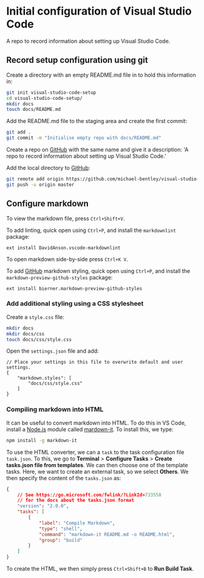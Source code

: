 # Initial configuration of Visual Studio Code

A repo to record information about setting up Visual Studio Code.

## Record setup configuration using git

Create a directory with an empty README.md file in to hold this information in:

```bash
git init visual-studio-code-setup
cd visual-studio-code-setup/
mkdir docs
touch docs/README.md
```

Add the README.md file to the staging area and create the first commit:

```bash
git add .
git commit -m "Initialise empty repo with docs/README.md"
```

Create a repo on [GitHub]() with the same name and give it a description: 'A repo to record information about setting up Visual Studio Code.'

Add the local directory to [GitHub]():

```bash
git remote add origin https://github.com/michael-bentley/visual-studio-code-setup.git
git push -u origin master
```

## Configure markdown

To view the markdown file, press `Ctrl+Shift+V`.

To add linting, quick open using `Ctrl+P`, and install the `markdownlint` package:

```
ext install DavidAnson.vscode-markdownlint
```

To open markdown side-by-side press `Ctrl+K V`.

To add [GitHub]() markdown styling, quick open using `Ctrl+P`, and install the `markdown-preview-github-styles` package:

```
ext install bierner.markdown-preview-github-styles
```

### Add additional styling using a CSS stylesheet

Create a `style.css` file:

```bash
mkdir docs
mkdir docs/css
touch docs/css/style.css
```

Open the `settings.json` file and add:

```
// Place your settings in this file to overwrite default and user settings.
{
    "markdown.styles": [
        "docs/css/style.css"
    ]
}
```

### Compiling markdown into HTML

It can be useful to convert markdown into HTML. To do this in VS Code, install a [Node.js]() module called [mardown-it](). To install this, we type:

```bash
npm install -g markdown-it
```

To use the HTML converter, we can a `task` to the task configuration file `task.json`. To this, we go to **Terminal** > **Configure Tasks** > **Create tasks.json file from templates**. We can then choose one of the template tasks. Here, we want to create an external task, so we select **Others**. We then specify the content of the `tasks.json` as:

```json
{
    // See https://go.microsoft.com/fwlink/?LinkId=733558
    // for the docs about the tasks.json format
    "version": "2.0.0",
    "tasks": [
        {
            "label": "Compile Markdown",
            "type": "shell",
            "command": "markdown-it README.md -o README.html",
            "group": "build"
        }
    ]
}
```

To create the HTML, we then simply press `Ctrl+Shift+B` to **Run Build Task**. 